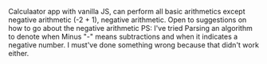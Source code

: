 Calculaator app with vanilla JS, can perform all basic arithmetics except negative arithmetic (-2 + 1), negative arithmetic. Open to suggestions on how to go about the negative arithmetic
PS: I've tried Parsing an algorithm to denote when Minus "-" means subtractions and when it indicates a negative number.
I must've done something wrong because that didn't work either.
